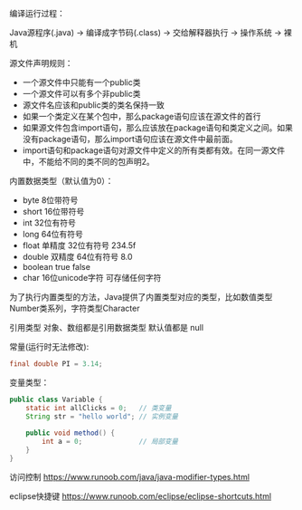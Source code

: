 编译运行过程：

Java源程序(.java) -> 编译成字节码(.class) -> 交给解释器执行 -> 操作系统 -> 裸机

源文件声明规则：

- 一个源文件中只能有一个public类
- 一个源文件可以有多个非public类
- 源文件名应该和public类的类名保持一致
- 如果一个类定义在某个包中，那么package语句应该在源文件的首行
- 如果源文件包含import语句，那么应该放在package语句和类定义之间。如果没有package语句，那么import语句应该在源文件中最前面。
- import语句和package语句对源文件中定义的所有类都有效。在同一源文件中，不能给不同的类不同的包声明2。

内置数据类型（默认值为0）：
- byte 8位带符号
- short 16位带符号
- int 32位有符号
- long 64位有符号
- float 单精度 32位有符号 234.5f
- double 双精度 64位有符号 8.0
- boolean true false
- char 16位unicode字符 可存储任何字符

为了执行内置类型的方法，Java提供了内置类型对应的类型，比如数值类型Number类系列，字符类型Character

引用类型 对象、数组都是引用数据类型 默认值都是 null

常量(运行时无法修改):
```java
final double PI = 3.14;
```

变量类型：

```java
public class Variable {
    static int allClicks = 0;   // 类变量
    String str = "hello world"; // 实例变量
    
    public void method() {
        int a = 0;              // 局部变量
    }
}
```

访问控制 https://www.runoob.com/java/java-modifier-types.html

eclipse快捷键 https://www.runoob.com/eclipse/eclipse-shortcuts.html


